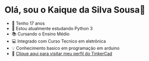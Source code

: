 # Olá, sou o Kaique da Silva Sousa👋

- 🎂 Tenho 17 anos
- 🌱 Estou atualmente estudando Python 3
- 📚 Cursando o Ensino Médio
- 💻 Integrado com Curso  Tecnico em eletrônica 
- 💡 Conhecimento basico em programação em arduino
- 🤖 [Clique aqui para visitar meu perfil do TinkerCad](https://www.tinkercad.com/users/2dfV9ivrX1B?category=circuits&sort=likes&view_mode=default)
